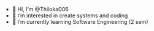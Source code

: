 - 👋 Hi, I’m @Thiloka006
- 👀 I’m interested in create systems and coding 
- 🌱 I’m currently learning Software Engineering (2 sem)

<!---
Thiloka006/Thiloka006 is a ✨ special ✨ repository because its `README.md` (this file) appears on your GitHub profile.
You can click the Preview link to take a look at your changes.
--->
